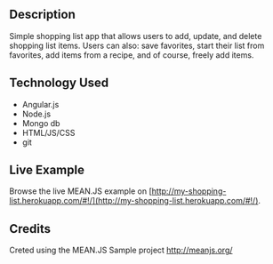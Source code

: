
## Description
Simple shopping list app that allows users to add, update, and delete shopping list items. Users can also: save favorites, start their list from favorites, add items from a recipe, and of course, freely add items.

## Technology Used
* Angular.js
* Node.js
* Mongo db
* HTML/JS/CSS
* git

## Live Example
Browse the live MEAN.JS example on [http://my-shopping-list.herokuapp.com/#!/](http://my-shopping-list.herokuapp.com/#!/).

## Credits
Creted using the MEAN.JS Sample project http://meanjs.org/
